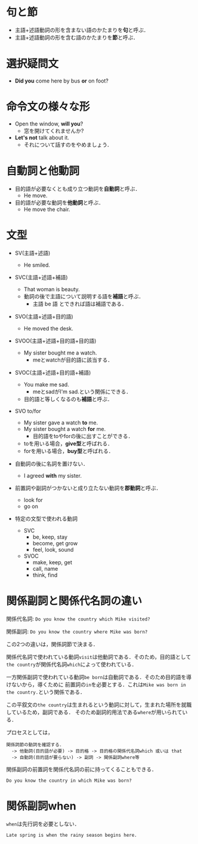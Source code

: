 # 句と節
- 主語+述語動詞の形を含まない語のかたまりを**句**と呼ぶ．
- 主語+述語動詞の形を含む語のかたまりを**節**と呼ぶ．

# 選択疑問文
- **Did you** come here by bus **or** on foot?

# 命令文の様々な形
- Open the window, **will you**?
  - 窓を開けてくれませんか?
- **Let's not** talk about it.
  - それについて話すのをやめましょう．

# 自動詞と他動詞
- 目的語が必要なくとも成り立つ動詞を**自動詞**と呼ぶ．
  - He move.
- 目的語が必要な動詞を**他動詞**と呼ぶ．
  - He move the chair.

# 文型
- SV(主語+述語)
  - He smiled.
- SVC(主語+述語+補語)
  - That woman is beauty.
  - 動詞の後で主語について説明する語を**補語**と呼ぶ．
    - 主語 be 語 とできれば語は補語である．
- SVO(主語+述語+目的語)
  - He moved the desk.
- SVOO(主語+述語+目的語+目的語)
  - My sister bought me a watch.
    - meとwatchが目的語に該当する．
- SVOC(主語+述語+目的語+補語)
  - You make me sad.
    - meとsadがI'm sad.という関係にできる．
  - 目的語と等しくなるのも**補語**と呼ぶ．
- SVO to/for
  - My sister gave a watch **to** me.
  - My sister bought a watch **for** me.
    - 目的語をtoやforの後に出すことができる．
  - toを用いる場合，**give型**と呼ばれる．
  - forを用いる場合，**buy型**と呼ばれる．
- 自動詞の後に名詞を置けない．
  - I agreed **with** my sister.
- 前置詞や副詞がつかないと成り立たない動詞を**郡動詞**と呼ぶ．
  - look for
  - go on

- 特定の文型で使われる動詞
  - SVC
    - be, keep, stay
    - become, get grow
    - feel, look, sound
  - SVOC
    - make, keep, get
    - call, name
    - think, find

# 関係副詞と関係代名詞の違い

関係代名詞: `Do you know the country which Mike visited?`

関係副詞: `Do you know the country where Mike was born?`

この2つの違いは，関係詞節で決まる．

関係代名詞で使われている動詞`visit`は他動詞である．そのため，目的語として
`the country`が関係代名詞`which`によって使われている．

一方関係副詞で使われている動詞`be born`は自動詞である．そのため目的語を導けないから，導くために
前置詞の`in`を必要とする．これは`Mike was born in the country.`という関係である．

この平叙文の`the country`は生まれるという動詞に対して，生まれた場所を就職しているため，副詞である．
そのため副詞的用法である`where`が用いられている．

プロセスとしては，

```
関係詞節の動詞を確認する．
  -> 他動詞(目的語が必要) -> 目的格 -> 目的格の関係代名詞which 或いは that
  -> 自動詞(目的語が要らない) -> 副詞 -> 関係副詞where等
```

関係副詞の前置詞を関係代名詞の前に持ってくることもできる．

`Do you know the country in which Mike was born?`

# 関係副詞when
`when`は先行詞を必要としない．

`Late spring is when the rainy season begins here.`



